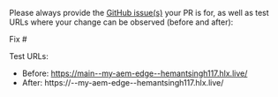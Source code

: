 Please always provide the [GitHub issue(s)](../issues) your PR is for, as well as test URLs where your change can be observed (before and after):

Fix #<gh-issue-id>

Test URLs:
- Before: https://main--my-aem-edge--hemantsingh117.hlx.live/
- After: https://<branch>--my-aem-edge--hemantsingh117.hlx.live/
